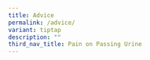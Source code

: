 ```yaml
---
title: Advice
permalink: /advice/
variant: tiptap
description: ""
third_nav_title: Pain on Passing Urine
---
```

<p></p>